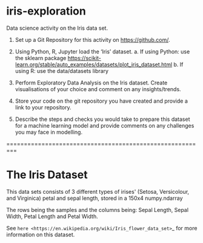 # iris-exploration

Data science activity on the Iris data set.

1.	Set up a Git Repository for this activity on https://github.com/. 

2.	Using Python, R, Jupyter load the ‘Iris’ dataset. 
a.	If using Python: use the sklearn package https://scikit-learn.org/stable/auto_examples/datasets/plot_iris_dataset.html
b.	If using R: use the data/datasets library 

3.	Perform Exploratory Data Analysis on the Iris dataset. Create visualisations of your choice and comment on any insights/trends.

4.	Store your code on the git repository you have created and provide a link to your repository.

5.	Describe the steps and checks you would take to prepare this dataset for a machine learning model and provide comments on any challenges you may face in modelling.

=========================================================

# The Iris Dataset

This data sets consists of 3 different types of irises'
(Setosa, Versicolour, and Virginica) petal and sepal
length, stored in a 150x4 numpy.ndarray

The rows being the samples and the columns being:
Sepal Length, Sepal Width, Petal Length and Petal Width.

See `here <https://en.wikipedia.org/wiki/Iris_flower_data_set>`_ for more
information on this dataset.

